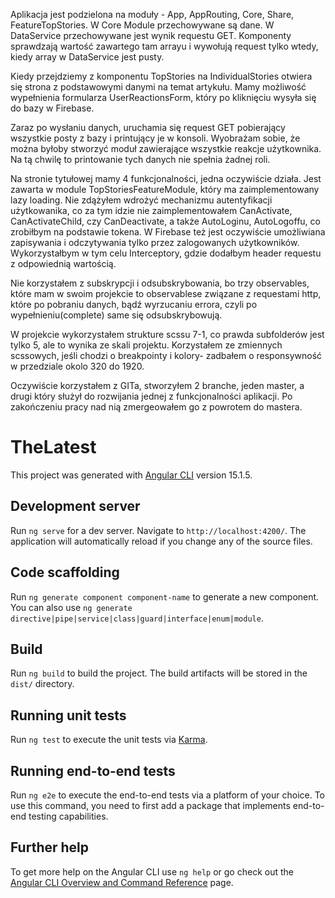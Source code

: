Aplikacja jest podzielona na moduły - App, AppRouting, Core, Share, FeatureTopStories. W Core Module przechowywane są dane. 
W DataService przechowywane jest wynik requestu GET. Komponenty sprawdzają wartość zawartego tam arrayu i wywołują request 
tylko wtedy, kiedy array w DataService jest pusty.

Kiedy przejdziemy z komponentu TopStories na IndividualStories otwiera się strona z podstawowymi danymi na temat artykułu. 
Mamy możliwość wypełnienia formularza UserReactionsForm, który po kliknięciu wysyła się do bazy w Firebase.

Zaraz po wysłaniu danych, uruchamia się request GET pobierający wszystkie posty z bazy i printujący je w konsoli. Wyobrażam sobie, 
że można byłoby stworzyć moduł zawierające wszystkie reakcje użytkownika. Na tą chwilę to printowanie tych danych nie spełnia żadnej roli. 

Na stronie tytułowej mamy 4 funkcjonalności, jedna oczywiście działa.
Jest zawarta w module TopStoriesFeatureModule, który ma zaimplementowany lazy loading. Nie zdążyłem wdrożyć mechanizmu autentyfikacji 
użytkowanika, co za tym idzie nie zaimplementowałem CanActivate, CanActivateChild, czy CanDeactivate, a także AutoLoginu, AutoLogoffu, 
co zrobiłbym na podstawie tokena. W Firebase też jest oczywiście umożliwiana zapisywania i odczytywania tylko przez zalogowanych 
użytkowników. Wykorzystałbym w tym celu Interceptory, gdzie dodałbym header requestu z odpowiednią wartością.

Nie korzystałem z subskrypcji i odsubskrybowania, bo trzy observables, które mam w swoim projekcie to observablese związane z requestami http, 
które po pobraniu danych, bądź wyrzucaniu errora, czyli po wypełnieniu(complete) same się odsubskrybowują.

W projekcie wykorzystałem strukture scssu 7-1, co prawda subfolderów jest tylko 5, ale to wynika ze skali projektu. Korzystałem ze zmiennych 
scssowych, jeśli chodzi o breakpointy i kolory- zadbałem o responsywność w przedziale okolo 320 do 1920.

Oczywiście korzystałem z GITa, stworzyłem 2 branche, jeden master, a drugi który służył do rozwijania jednej z funkcjonalności aplikacji. Po 
zakończeniu pracy nad nią zmergeowałem go z powrotem do mastera.


# TheLatest

This project was generated with [Angular CLI](https://github.com/angular/angular-cli) version 15.1.5.

## Development server

Run `ng serve` for a dev server. Navigate to `http://localhost:4200/`. The application will automatically reload if you change any of the source files.

## Code scaffolding

Run `ng generate component component-name` to generate a new component. You can also use `ng generate directive|pipe|service|class|guard|interface|enum|module`.

## Build

Run `ng build` to build the project. The build artifacts will be stored in the `dist/` directory.

## Running unit tests

Run `ng test` to execute the unit tests via [Karma](https://karma-runner.github.io).

## Running end-to-end tests

Run `ng e2e` to execute the end-to-end tests via a platform of your choice. To use this command, you need to first add a package that implements end-to-end testing capabilities.

## Further help

To get more help on the Angular CLI use `ng help` or go check out the [Angular CLI Overview and Command Reference](https://angular.io/cli) page.
